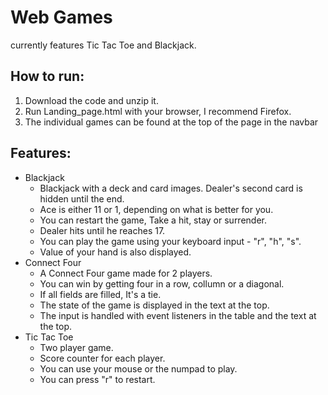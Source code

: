 # Web Games
currently features Tic Tac Toe and Blackjack.

## How to run:
1. Download the code and unzip it.
2. Run Landing_page.html with your browser, I recommend Firefox.
3. The individual games can be found at the top of the page in the navbar

## Features:
- Blackjack
  - Blackjack with a deck and card images. Dealer's second card is hidden until the end.
  - Ace is either 11 or 1, depending on what is better for you.
  - You can restart the game, Take a hit, stay or surrender.
  - Dealer hits until he reaches 17.
  - You can play the game using your keyboard input - "r", "h", "s".
  - Value of your hand is also displayed.
- Connect Four
  - A Connect Four game made for 2 players.
  - You can win by getting four in a row, collumn or a diagonal.
  - If all fields are filled, It's a tie.
  - The state of the game is displayed in the text at the top.
  - The input is handled with event listeners in the table and the text at the top.
- Tic Tac Toe
  - Two player game.
  - Score counter for each player.
  - You can use your mouse or the numpad to play.
  - You can press "r" to restart.
